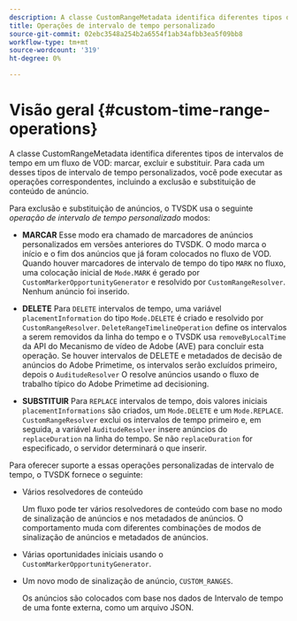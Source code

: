 ```yaml
---
description: A classe CustomRangeMetadata identifica diferentes tipos de intervalos de tempo em uma marca de fluxo de VOD, exclusão e substituição. Para cada um desses tipos de intervalo de tempo personalizados, você pode executar as operações correspondentes, incluindo a exclusão e substituição de conteúdo de anúncio.
title: Operações de intervalo de tempo personalizado
source-git-commit: 02ebc3548a254b2a6554f1ab34afbb3ea5f09bb8
workflow-type: tm+mt
source-wordcount: '319'
ht-degree: 0%

---
```


# Visão geral {#custom-time-range-operations}

A classe CustomRangeMetadata identifica diferentes tipos de intervalos de tempo em um fluxo de VOD: marcar, excluir e substituir. Para cada um desses tipos de intervalo de tempo personalizados, você pode executar as operações correspondentes, incluindo a exclusão e substituição de conteúdo de anúncio.

<!--<a id="section_1323C0BAC259424C85A6ACFB48FE77EC"></a>-->

Para exclusão e substituição de anúncios, o TVSDK usa o seguinte *operação de intervalo de tempo personalizado* modos:

* **MARCAR** Esse modo era chamado de marcadores de anúncios personalizados em versões anteriores do TVSDK. O modo marca o início e o fim dos anúncios que já foram colocados no fluxo de VOD. Quando houver marcadores de intervalo de tempo do tipo `MARK` no fluxo, uma colocação inicial de `Mode.MARK` é gerado por `CustomMarkerOpportunityGenerator` e resolvido por `CustomRangeResolver`. Nenhum anúncio foi inserido.

* **DELETE** Para `DELETE` intervalos de tempo, uma variável `placementInformation` do tipo `Mode.DELETE` é criado e resolvido por `CustomRangeResolver`. `DeleteRangeTimelineOperation` define os intervalos a serem removidos da linha do tempo e o TVSDK usa `removeByLocalTime` da API do Mecanismo de vídeo de Adobe (AVE) para concluir esta operação. Se houver intervalos de DELETE e metadados de decisão de anúncios do Adobe Primetime, os intervalos serão excluídos primeiro, depois o `AuditudeResolver` O resolve anúncios usando o fluxo de trabalho típico do Adobe Primetime ad decisioning.

* **SUBSTITUIR** Para `REPLACE` intervalos de tempo, dois valores iniciais `placementInformations` são criados, um `Mode.DELETE` e um `Mode.REPLACE`. `CustomRangeResolver` exclui os intervalos de tempo primeiro e, em seguida, a variável `AuditudeResolver` insere anúncios do `replaceDuration` na linha do tempo. Se não `replaceDuration` for especificado, o servidor determinará o que inserir.

Para oferecer suporte a essas operações personalizadas de intervalo de tempo, o TVSDK fornece o seguinte:

* Vários resolvedores de conteúdo

  Um fluxo pode ter vários resolvedores de conteúdo com base no modo de sinalização de anúncios e nos metadados de anúncios. O comportamento muda com diferentes combinações de modos de sinalização de anúncios e metadados de anúncios.
* Várias oportunidades iniciais usando o `CustomMarkerOpportunityGenerator`.
* Um novo modo de sinalização de anúncio, `CUSTOM_RANGES`.

  Os anúncios são colocados com base nos dados de Intervalo de tempo de uma fonte externa, como um arquivo JSON.
